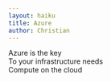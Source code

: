 ```yaml
---
layout: haiku
title: Azure
author: Christian
---
```


Azure is the key<br>
To your infrastructure needs<br>
Compute on the cloud<br>